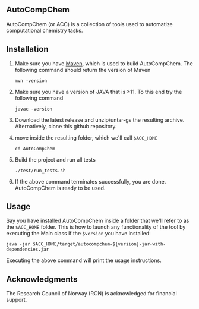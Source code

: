 ## AutoCompChem
AutoCompChem (or ACC) is a collection of tools used to automatize computational chemistry tasks.

## Installation
1) Make sure you have [Maven](https://maven.apache.org/), which is used to build AutoCompChem. The following command should return the version of Maven
    ```
    mvn -version
    ```
2) Make sure you have a version of JAVA that is &ge;11. To this end try the following command
    ``` 
    javac -version
    ```
3) Download the latest release and unzip/untar-gs the resulting archive. Alternatively, clone this github repository.

4) move inside the resulting folder, which we'll call `$ACC_HOME`
    ```
    cd AutoCompChem
    ```
5) Build the project and run all tests
    ```
    ./test/run_tests.sh
    ```
6) If the above command terminates successfully, you are done. AutoCompChem is ready to be used.

## Usage
Say you have installed AutoCompChem inside a folder that we'll refer to as the `$ACC_HOME` folder. This is how to launch any functionality of the tool by executing the Main class if the `$version` you have installed:

    java -jar $ACC_HOME/target/autocompchem-${version}-jar-with-dependencies.jar

Executing the above command will print the usage instructions.


## Acknowledgments
The Research Council of Norway (RCN) is acknowledged for financial support.
